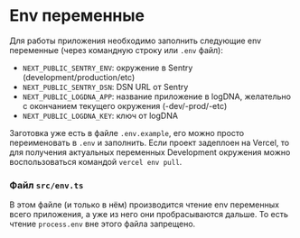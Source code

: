 # Env переменные

Для работы приложения необходимо заполнить следующие env переменные (через командную строку или `.env` файл):

- `NEXT_PUBLIC_SENTRY_ENV`: окружение в Sentry (development/production/etc)
- `NEXT_PUBLIC_SENTRY_DSN`: DSN URL от Sentry
- `NEXT_PUBLIC_LOGDNA_APP`: название приложение в logDNA, желательно с окончанием текущего окружения (-dev/-prod/-etc)
- `NEXT_PUBLIC_LOGDNA_KEY`: ключ от logDNA

Заготовка уже есть в файле `.env.example`, его можно просто переименовать в `.env` и заполнить. Если проект задеплоен на Vercel, то для получения актуальных переменных Development окружения можно воспользоваться командой `vercel env pull`.

### Файл `src/env.ts`

В этом файле (и только в нём) производится чтение env переменных всего приложения, а уже из него они пробрасываются дальше. То есть чтение `process.env` вне этого файла запрещено.